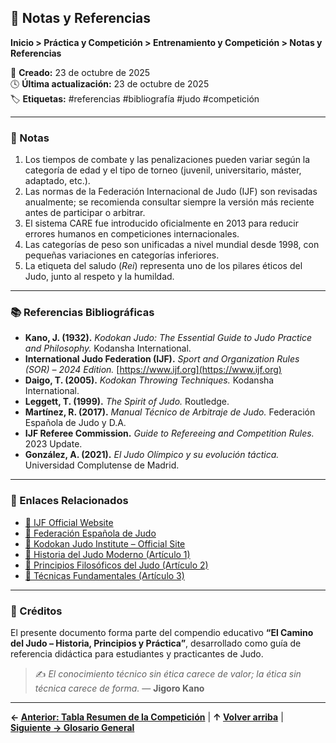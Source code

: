 ## 📎 Notas y Referencias  

**Inicio > Práctica y Competición > Entrenamiento y Competición > Notas y Referencias**  

📅 **Creado:** 23 de octubre de 2025  
🕓 **Última actualización:** 23 de octubre de 2025  
🏷️ **Etiquetas:** #referencias #bibliografía #judo #competición  

---

### 🧾 Notas  

1. Los tiempos de combate y las penalizaciones pueden variar según la categoría de edad y el tipo de torneo (juvenil, universitario, máster, adaptado, etc.).  
2. Las normas de la Federación Internacional de Judo (IJF) son revisadas anualmente; se recomienda consultar siempre la versión más reciente antes de participar o arbitrar.  
3. El sistema CARE fue introducido oficialmente en 2013 para reducir errores humanos en competiciones internacionales.  
4. Las categorías de peso son unificadas a nivel mundial desde 1998, con pequeñas variaciones en categorías inferiores.  
5. La etiqueta del saludo (*Rei*) representa uno de los pilares éticos del Judo, junto al respeto y la humildad.  

---

### 📚 Referencias Bibliográficas  

- **Kano, J. (1932).** *Kodokan Judo: The Essential Guide to Judo Practice and Philosophy.* Kodansha International.  
- **International Judo Federation (IJF).** *Sport and Organization Rules (SOR) – 2024 Edition.* [https://www.ijf.org](https://www.ijf.org)  
- **Daigo, T. (2005).** *Kodokan Throwing Techniques.* Kodansha International.  
- **Leggett, T. (1999).** *The Spirit of Judo.* Routledge.  
- **Martínez, R. (2017).** *Manual Técnico de Arbitraje de Judo.* Federación Española de Judo y D.A.  
- **IJF Referee Commission.** *Guide to Refereeing and Competition Rules.* 2023 Update.  
- **González, A. (2021).** *El Judo Olímpico y su evolución táctica.* Universidad Complutense de Madrid.  

---

### 🔗 Enlaces Relacionados  

- [📘 IJF Official Website](https://www.ijf.org)  
- [📕 Federación Española de Judo](https://www.rfejudo.com)  
- [📗 Kodokan Judo Institute – Official Site](https://kodokanjudoinstitute.org/en/)  
- [📙 Historia del Judo Moderno (Artículo 1)](artículo-1.md)  
- [📘 Principios Filosóficos del Judo (Artículo 2)](artículo-2.md)  
- [🥋 Técnicas Fundamentales (Artículo 3)](artículo-3.md)  

---

### 🧭 Créditos  

El presente documento forma parte del compendio educativo **“El Camino del Judo – Historia, Principios y Práctica”**, desarrollado como guía de referencia didáctica para estudiantes y practicantes de Judo.  

> ✍️ *El conocimiento técnico sin ética carece de valor; la ética sin técnica carece de forma.* — **Jigoro Kano**

---

**← [Anterior: Tabla Resumen de la Competición](tabla-resumen-de-competición.md)** | **↑ [Volver arriba](notas-y-referencias4.md)** | **[Siguiente → Glosario General](glosario.md)**
